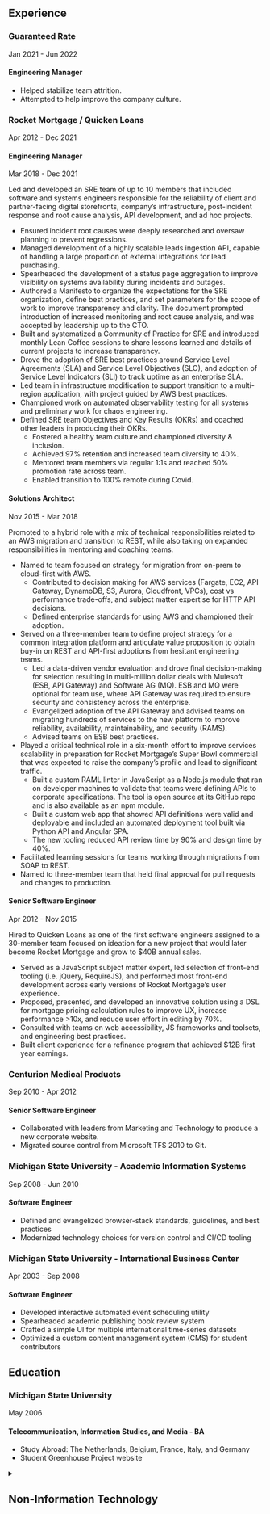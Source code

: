 ## Experience


### Guaranteed Rate
Jan 2021 - Jun 2022

#### Engineering Manager

  * Helped stabilize team attrition.
  * Attempted to help improve the company culture.


### Rocket Mortgage / Quicken Loans
Apr 2012 - Dec 2021


#### Engineering Manager
Mar 2018 - Dec 2021

Led and developed an SRE team of up to 10 members that included software and systems engineers responsible for the reliability of client and partner-facing digital storefronts, company’s infrastructure, post-incident response and root cause analysis, API development, and ad hoc projects.

  * Ensured incident root causes were deeply researched and oversaw planning to prevent regressions.
  * Managed development of a highly scalable leads ingestion API, capable of handling a large proportion of external integrations for lead purchasing.
  * Spearheaded the development of a status page aggregation to improve visibility on systems availability during incidents and outages.
  * Authored a Manifesto to organize the expectations for the SRE organization, define best practices, and set parameters for the scope of work to improve transparency and clarity. The document prompted introduction of increased monitoring and root cause analysis, and was accepted by leadership up to the CTO.
  * Built and systematized a Community of Practice for SRE and introduced monthly Lean Coffee sessions to share lessons learned and details of current projects to increase transparency.
  * Drove the adoption of SRE best practices around Service Level Agreements (SLA) and Service Level Objectives (SLO), and adoption of Service Level Indicators (SLI) to track uptime as an enterprise SLA.
  * Led team in infrastructure modification to support transition to a multi-region application, with project guided by AWS best practices.
  * Championed work on automated observability testing for all systems and preliminary work for chaos engineering.
  * Defined SRE team Objectives and Key Results (OKRs) and coached other leaders in producing their OKRs.
      - Fostered a healthy team culture and championed diversity & inclusion.  
      - Achieved 97% retention and increased team diversity to 40%.
      - Mentored team members via regular 1:1s and reached 50% promotion rate across team.
      - Enabled transition to 100% remote during Covid.


#### Solutions Architect
Nov 2015 - Mar 2018

Promoted to a hybrid role with a mix of technical responsibilities related to an AWS migration and transition to REST, while also taking on expanded responsibilities in mentoring and coaching teams.

  * Named to team focused on strategy for migration from on-prem to cloud-first with AWS.
      - Contributed to decision making for AWS services (Fargate, EC2, API Gateway, DynamoDB, S3, Aurora, Cloudfront, VPCs), cost vs performance trade-offs, and subject matter expertise for HTTP API decisions.
      - Defined enterprise standards for using AWS and championed their adoption.
  * Served on a three-member team to define project strategy for a common integration platform and articulate value proposition to obtain buy-in on REST and API-first adoptions from hesitant engineering teams.
      - Led a data-driven vendor evaluation and drove final decision-making for selection resulting in multi-million dollar deals with Mulesoft (ESB, API Gateway) and Software AG (MQ). ESB and MQ were optional for team use, where API Gateway was required to ensure security and consistency across the enterprise.
      - Evangelized adoption of the API Gateway and advised teams on migrating hundreds of services to the new platform to improve reliability, availability, maintainability, and security (RAMS).
      - Advised teams on ESB best practices.
  * Played a critical technical role in a six-month effort to improve services scalability in preparation for Rocket Mortgage’s Super Bowl commercial that was expected to raise the company’s profile and lead to significant traffic.
      - Built a custom RAML linter in JavaScript as a Node.js module that ran on developer machines to validate that teams were defining APIs to corporate specifications. The tool is open source at its GitHub repo and is also available as an npm module.
      - Built a custom web app that showed API definitions were valid and deployable and included an automated deployment tool built via Python API and Angular SPA.
      - The new tooling reduced API review time by 90% and design time by 40%.
  * Facilitated learning sessions for teams working through migrations from SOAP to REST.
  * Named to three-member team that held final approval for pull requests and changes to production.


#### Senior Software Engineer
Apr 2012 - Nov 2015

Hired to Quicken Loans as one of the first software engineers assigned to a 30-member team focused on ideation for a new project that would later become Rocket Mortgage and grow to $40B annual sales.

  * Served as a JavaScript subject matter expert, led selection of front-end tooling (i.e. jQuery, RequireJS), and performed most front-end development across early versions of Rocket Mortgage’s user experience.
  * Proposed, presented, and developed an innovative solution using a DSL for mortgage pricing calculation rules to improve UX, increase performance >10x, and reduce user effort in editing by 70%.
  * Consulted with teams on web accessibility, JS frameworks and toolsets, and engineering best practices.
  * Built client experience for a refinance program that achieved $12B first year earnings.


### Centurion Medical Products
Sep 2010 - Apr 2012

#### Senior Software Engineer

  * Collaborated with leaders from Marketing and Technology to produce a new corporate website.
  * Migrated source control from Microsoft TFS 2010 to Git.


### Michigan State University - Academic Information Systems
Sep 2008 - Jun 2010

#### Software Engineer

  * Defined and evangelized browser-stack standards, guidelines, and best practices
  * Modernized technology choices for version control and CI/CD tooling


### Michigan State University - International Business Center
Apr 2003 - Sep 2008

#### Software Engineer

  * Developed interactive automated event scheduling utility
  * Spearheaded academic publishing book review system
  * Crafted a simple UI for multiple international time-series datasets
  * Optimized a custom content management system (CMS) for student contributors


## Education

### Michigan State University
May 2006

#### Telecommunication, Information Studies, and Media - BA

  * Study Abroad: The Netherlands, Belgium, France, Italy, and Germany
  * Student Greenhouse Project website


<details id="resume__non-tech">
  <summary>
    <h2 title="Click to expand section">Non-Information Technology</h2>
  </summary>

### Aquamen Landscaping, White Lake, MI

#### Landscape Designer/Owner
Apr 2001 - Aug 2005

  * Designed and installed landscapes and built structures
  * Collected accounts payable and purchased requisite supplies


### Meridian Lawn Care &amp; Snow Removal, Meridian Twp, MI

#### Landscaping Coordinator
Feb 2003 - Sep 2004

  * Collaborative design with customers
  * Purchased materials for landscapes in excess of $50,000


### Case Residence Hall Cafeteria [MSU], East Lansing, MI

#### Prep-Cook
Mar 2002 - Apr 2003

  * Prepared and served food - 2000 meals per day
  * Mentored 3 students per semester in proper food preparation


### Cobra Enterprises, Madison Heights, MI

#### Machinist
Jun 1999 - Jan 2002

  * Refined production of multi-million dollar prototype manufacturing jobs
  * Modified machining techniques to reduce down time
  * Verified quality control specifications


### Video Giant, Sterling Heights, MI

#### Store Manager
Sep 1996 - Apr 1999

  * Regulated inventory and reduced theft in 7 stores
  * Employee relations including: scheduling, hiring, and firing
  * Trained 40 employees each year


### Wheeler &amp; Sons Construction, Independence Twp, MI

#### Carpenter
May 1996 - Aug 1996

  * Basic structural framing in residential housing
  * Manual labor organizing building materials


### Sweetwater’s Bistro, Keego Harbor, MI

#### Swing Cook
Sep 1994 - May 1996

  * Mediated service of an average of 900 meals per night
  * Adapted to work in high demand environments

</details>
